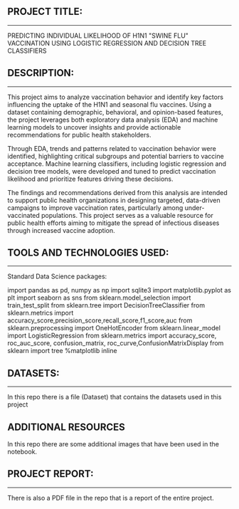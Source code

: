 ## PROJECT TITLE:
***

PREDICTING INDIVIDUAL LIKELIHOOD OF H1N1 "SWINE FLU" VACCINATION USING LOGISTIC REGRESSION AND DECISION TREE CLASSIFIERS


## DESCRIPTION:
***
This project aims to analyze vaccination behavior and identify key factors influencing the uptake of the H1N1 and seasonal flu vaccines. Using a dataset containing demographic, behavioral, and opinion-based features, the project leverages both exploratory data analysis (EDA) and machine learning models to uncover insights and provide actionable recommendations for public health stakeholders.

Through EDA, trends and patterns related to vaccination behavior were identified, highlighting critical subgroups and potential barriers to vaccine acceptance. 
Machine learning classifiers, including logistic regression and decision tree models, were developed and tuned to predict vaccination likelihood and prioritize features driving these decisions.

The findings and recommendations derived from this analysis are intended to support public health organizations in designing targeted, data-driven campaigns to improve vaccination rates, particularly among under-vaccinated populations. This project serves as a valuable resource for public health efforts aiming to mitigate the spread of infectious diseases through increased vaccine adoption.


## TOOLS AND TECHNOLOGIES USED:
***

Standard Data Science packages: 

import pandas as pd, numpy as np
import sqlite3
import matplotlib.pyplot as plt
import seaborn as sns
from sklearn.model_selection import train_test_split
from sklearn.tree import DecisionTreeClassifier 
from sklearn.metrics import accuracy_score,precision_score,recall_score,f1_score,auc
from sklearn.preprocessing import OneHotEncoder
from sklearn.linear_model import LogisticRegression
from sklearn.metrics import accuracy_score, roc_auc_score, confusion_matrix, roc_curve,ConfusionMatrixDisplay
from sklearn import tree
%matplotlib inline


## DATASETS:
***

In this repo there is a file (Dataset) that contains the datasets used in this project 


## ADDITIONAL RESOURCES

In this repo there are some additional images that have been used in the notebook.

## PROJECT REPORT:
***

There is also a PDF file in the repo that is a report of the entire project.



